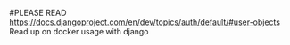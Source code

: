 #PLEASE READ
https://docs.djangoproject.com/en/dev/topics/auth/default/#user-objects
Read up on docker usage with django
